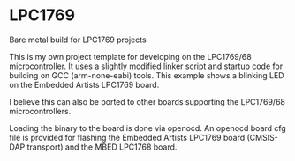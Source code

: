 # LPC1769

Bare metal build for LPC1769 projects

This is my own project template for developing on the LPC1769/68 microcontroller. It uses a slightly modified linker script 
and startup code for building on GCC (arm-none-eabi) tools. This example shows a blinking LED on the Embedded Artists LPC1769 board.

I believe this can also be ported to other boards supporting the LPC1769/68 microcontrollers.

Loading the binary to the board is done via openocd. An openocd board cfg file is provided for flashing the Embedded Artists LPC1769 
board (CMSIS-DAP transport) and the MBED LPC1768 board.
